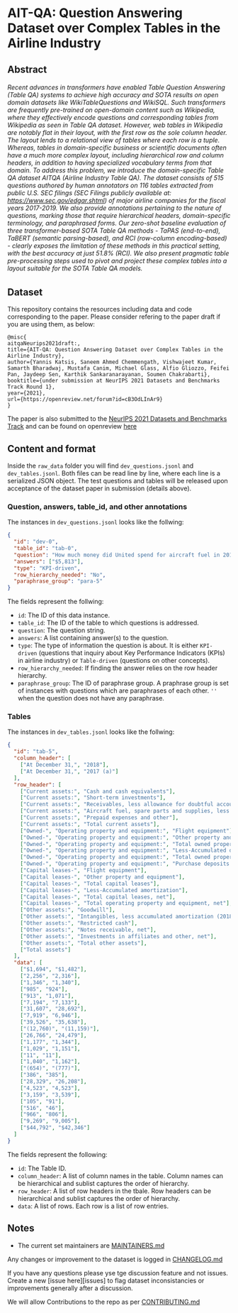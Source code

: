 <!-- This should be the location of the title of the repository, normally the short name -->
# AIT-QA: Question Answering Dataset over Complex Tables in the Airline Industry 

<!-- Build Status, is a great thing to have at the top of your repository, it shows that you take your CI/CD as first class citizens -->
<!-- [![Build Status](https://travis-ci.org/jjasghar/ibm-cloud-cli.svg?branch=master)](https://travis-ci.org/jjasghar/ibm-cloud-cli) -->

<!-- Not always needed, but a scope helps the user understand in a short sentance like below, why this repo exists -->
## Abstract

###### Recent advances in transformers have enabled Table Question Answering (Table QA) systems to achieve high accuracy and SOTA results on open domain datasets like WikiTableQuestions and WikiSQL. Such transformers are frequently pre-trained on open-domain content such as Wikipedia, where they effectively encode questions and corresponding tables from Wikipedia as seen in Table QA dataset. However, web tables in Wikipedia are notably flat in their layout, with the first row as the sole column header. The layout lends to a relational view of tables where each row is a tuple. Whereas, tables in domain-specific business or scientific documents often have a much more complex layout, including hierarchical row and column headers, in addition to having specialized vocabulary terms from that domain. To address this problem, we introduce the domain-specific Table QA dataset AITQA (Airline Industry Table QA). The dataset consists of 515 questions authored by human annotators on 116 tables extracted from public U.S. SEC filings (SEC Filings publicly available at: https://www.sec.gov/edgar.shtml) of major airline companies for the fiscal years 2017-2019. We also provide annotations pertaining to the nature of questions, marking those that require hierarchical headers, domain-specific terminology, and paraphrased forms. Our zero-shot baseline evaluation of three transformer-based SOTA Table QA methods - TaPAS (end-to-end), TaBERT (semantic parsing-based), and RCI (row-column encoding-based) - clearly exposes the limitation of these methods in this practical setting, with the best accuracy at just 51.8% (RCI). We also present pragmatic table pre-processing steps used to pivot and project these complex tables into a layout suitable for the SOTA Table QA models.


## Dataset

This repository contains the resources including data and code corresponding to the paper. Please consider refering to the paper draft if you are using them, as below:

```
@misc{
aitqaNeurips2021draft:,
title={AIT-QA: Question Answering Dataset over Complex Tables in the Airline Industry},
author={Yannis Katsis, Saneem Ahmed Chemmengath, Vishwajeet Kumar, Samarth Bharadwaj, Mustafa Canim, Michael Glass, Alfio Gliozzo, Feifei Pan, Jaydeep Sen, Karthik Sankaranarayanan, Soumen Chakrabarti},
booktitle={under submission at NeurIPS 2021 Datasets and Benchmarks Track Round 1},
year={2021},
url={https://openreview.net/forum?id=cB3OdLInAr9}
}
```

The paper is also submitted to the [NeurIPS 2021 Datasets and Benchmarks Track](https://neurips.cc/Conferences/2021/CallForDatasetsBenchmarks) and can be found on openreview [here](https://openreview.net/forum?id=cB3OdLInAr9)   


## Content and format
Inside the `raw_data` folder you will find `dev_questions.jsonl` and `dev_tables.jsonl`. Both files can be read line by line, where each line is a serialized JSON object. The test questions and tables will be released upon acceptance of the dataset paper in submission (details above).

### Question, answers, table_id, and other annotations
The instances in `dev_questions.jsonl` looks like the follwing:
```json
{
  "id": "dev-0",
  "table_id": "tab-0",
  "question": "How much money did United spend for aircraft fuel in 2016?",
  "answers": ["$5,813"],
  "type": "KPI-driven",
  "row_hierarchy_needed": "No",
  "paraphrase_group": "para-5"
}
```
The fields represent the follwing:
- `id`: The ID of this data instance.
- `table_id`: The ID of the table to which questions is addressed.
- `question`: The question string.
- `answers`: A list containing answer(s) to the question.
- `type`: The type of information the question is about. It is either `KPI-driven` (questions that inquiry about Key Performance Indicators (KPIs) in airline industry) or `Table-driven` (questions on other concepts).
- `row_hierarchy_needed`: If finding the answer relies on the row header hierarchy.
- `paraphrase_group`: The ID of paraphrase group. A praphrase group is set of instances with questions which are paraphrases of each other.  `''` when the question does not have any paraphrase.

### Tables
The instances in `dev_tables.jsonl` looks like the follwing:
```json
{  
  "id": "tab-5",
  "column_header": [
    ["At December 31,", "2018"],
    ["At December 31,", "2017 (a)"]
  ],
  "row_header": [
    ["Current assets:", "Cash and cash equivalents"],
    ["Current assets:", "Short-term investments"],
    ["Current assets:", "Receivables, less allowance for doubtful accounts 2018—$8; 2017—$7)"],
    ["Current assets:", "Aircraft fuel, spare parts and supplies, less obsolescence allowance (2018—$412; 2017—$354)"],
    ["Current assets:", "Prepaid expenses and other"],
    ["Current assets:", "Total current assets"],
    ["Owned-", "Operating property and equipment:", "Flight equipment"],
    ["Owned-", "Operating property and equipment:", "Other property and equipment"],
    ["Owned-", "Operating property and equipment:", "Total owned property and equipment"],
    ["Owned-", "Operating property and equipment:", "Less-Accumulated depreciation and amortization"],
    ["Owned-", "Operating property and equipment:", "Total owned property and equipment, net"],
    ["Owned-", "Operating property and equipment:", "Purchase deposits for flight equipment"],
    ["Capital leases-", "Flight equipment"],
    ["Capital leases-", "Other property and equipment"],
    ["Capital leases-", "Total capital leases"],
    ["Capital leases-", "Less-Accumulated amortization"],
    ["Capital leases-", "Total capital leases, net"],
    ["Capital leases-", "Total operating property and equipment, net"],
    ["Other assets:", "Goodwill"],
    ["Other assets:", "Intangibles, less accumulated amortization (2018-$1,380; 2017-$1,313)"],
    ["Other assets:", "Restricted cash"],
    ["Other assets:", "Notes receivable, net"],
    ["Other assets:", "Investments in affiliates and other, net"],
    ["Other assets:", "Total other assets"],
    ["Total assets"]
  ],
  "data": [
    ["$1,694", "$1,482"],
    ["2,256", "2,316"],
    ["1,346", "1,340"],
    ["985", "924"],
    ["913", "1,071"],
    ["7,194", "7,133"],
    ["31,607", "28,692"],
    ["7,919", "6,946"],
    ["39,526", "35,638"],
    ["(12,760)", "(11,159)"],
    ["26,766", "24,479"],
    ["1,177", "1,344"],
    ["1,029", "1,151"],
    ["11", "11"],
    ["1,040", "1,162"],
    ["(654)", "(777)"],
    ["386", "385"],
    ["28,329", "26,208"],
    ["4,523", "4,523"],
    ["3,159", "3,539"],
    ["105", "91"],
    ["516", "46"],
    ["966", "806"],
    ["9,269", "9,005"],
    ["$44,792", "$42,346"]
  ]
}
```
The fields represent the following:
- `id`: The Table ID.
- `column_header`: A list of column names in the table. Column names can be hierarchical and sublist captures the order of hierarchy.
- `row_header`: A list of row headers in the tbale. Row headers can be hierarchical and sublist captures the order of hierarchy. 
- `data`: A list of rows. Each row is a list of row entries.

<!-- A more detailed Usage or detailed explaination of the repository here -->
## Notes

* The current set maintainers are [MAINTAINERS.md](MAINTAINERS.md)
<!-- A Changelog allows you to track major changes and things that happen, https://github.com/github-changelog-generator/github-changelog-generator can help automate the process -->
Any changes or improvement to the dataset is logged in [CHANGELOG.md](CHANGELOG.md)

<!-- A notes section is useful for anything that isn't covered in the Usage or Scope. Like what we have below. -->

<!-- Questions can be useful but optional, this gives you a place to say, "This is how to contact this project maintainers or create PRs -->
If you have any questions please yse tge discussion feature and not issues. Create a new [issue here][issues] to flag dataset inconsistancies or improvements generally after a discussion.

We will allow Contributions to the repo as per [CONTRIBUTING.md](CONTRIBUTING.md)
